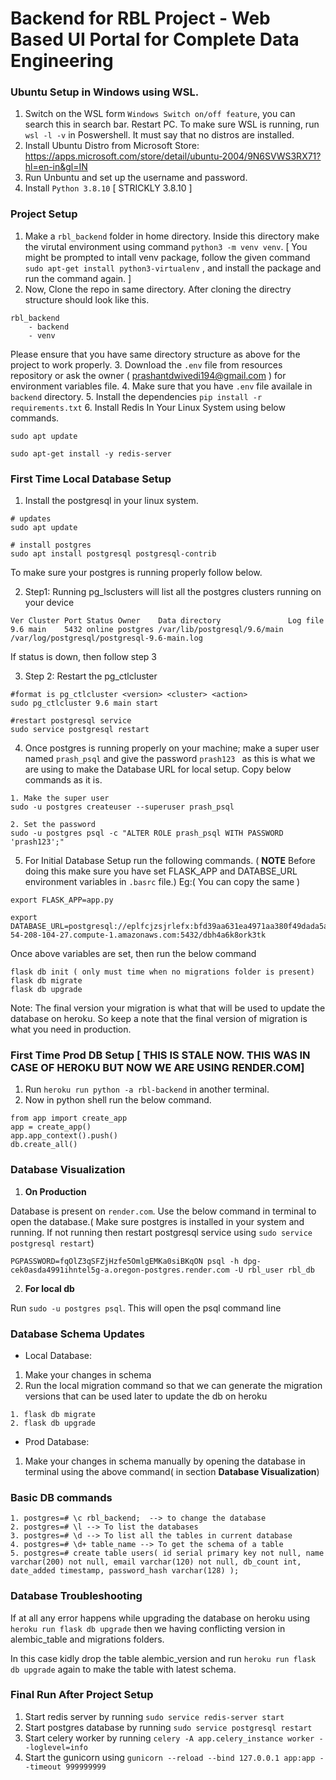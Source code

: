# Backend for RBL Project - Web Based UI Portal for Complete Data Engineering
### Ubuntu Setup in Windows using WSL.
1. Switch on the WSL form `Windows Switch on/off feature`, you can search this in search bar. Restart PC.
To make sure WSL is running, run `wsl -l -v` in Poswershell. It must say that no distros are installed.
2. Install Ubuntu Distro from Microsoft Store: https://apps.microsoft.com/store/detail/ubuntu-2004/9N6SVWS3RX71?hl=en-in&gl=IN
3. Run Unbuntu and set up the username and password.
4. Install `Python 3.8.10` [ STRICKLY 3.8.10 ]

### Project Setup
1. Make a `rbl_backend` folder in home directory. Inside this directory make the virutal environment using command `python3 -m venv venv`. [ You might be prompted to intall venv package, follow the given command `sudo apt-get install python3-virtualenv` , and install the package and run the command again. ]
2. Now, Clone the repo in same directory. After cloning the directry structure should look like this.
```
rbl_backend
    - backend
    - venv
```
Please ensure that you have same directory structure as above for the project to work properly.
3. Download the `.env` file from resources repository or ask the owner ( prashantdwivedi194@gmail.com ) for environment variables file.
4. Make sure that you have `.env` file availale in `backend` directory.
5. Install the dependencies `pip install -r requirements.txt`
6. Install Redis In Your Linux System using below commands.
```
sudo apt update

sudo apt-get install -y redis-server
```

### First Time Local Database Setup

1. Install the postgresql in your linux system. 
```
# updates
sudo apt update

# install postgres 
sudo apt install postgresql postgresql-contrib
```
To make sure your postgres is running properly follow below.

2. Step1: Running pg_lsclusters will list all the postgres clusters running on your device
```
Ver Cluster Port Status Owner    Data directory               Log file
9.6 main    5432 online postgres /var/lib/postgresql/9.6/main /var/log/postgresql/postgresql-9.6-main.log
```
If status is down, then follow step 3

3. Step 2: Restart the pg_ctlcluster
```
#format is pg_ctlcluster <version> <cluster> <action>
sudo pg_ctlcluster 9.6 main start

#restart postgresql service
sudo service postgresql restart 
```
4. Once postgres is running properly on your machine; make a super user named `prash_psql` and give the password `prash123 ` as this is what we are using to make the Database URL for local setup. Copy below commands as it is.
```
1. Make the super user
sudo -u postgres createuser --superuser prash_psql

2. Set the password
sudo -u postgres psql -c "ALTER ROLE prash_psql WITH PASSWORD 'prash123';"
```

5. For Initial Database Setup run the following commands. ( **NOTE** Before doing this make sure you have set FLASK_APP and DATABSE_URL environment variables in `.basrc` file.)
Eg:( You can copy the same )
```
export FLASK_APP=app.py

export DATABASE_URL=postgresql://eplfcjzsjrlefx:bfd39aa631ea4971aa380f49dada5a6463a0439d0d977058cf7243b60610eae0@ec2-54-208-104-27.compute-1.amazonaws.com:5432/dbh4a6k8ork3tk

```

Once above variables are set, then run the below command
```
flask db init ( only must time when no migrations folder is present)
flask db migrate
flask db upgrade
```
Note: The final version your migration is what that will be used to update the database on heroku. So keep a note that the final version of migration is what you need in production.

### First Time Prod DB Setup [ THIS IS STALE NOW. THIS WAS IN CASE OF HEROKU BUT NOW WE ARE USING RENDER.COM]
1. Run `heroku run python -a rbl-backend` in another terminal.
2. Now in python shell run the below command.
```
from app import create_app
app = create_app()
app.app_context().push()
db.create_all()

```

### Database Visualization

1. **On Production**

Database is present on `render.com`. Use the below command in terminal to open the database.( Make sure postgres is installed in your system and running. If not running then restart postgresql service using `sudo service postgresql restart`)

```PGPASSWORD=fqOlZ3qSFZjHzfe5OmlgEMKa0siBKqON psql -h dpg-cek0asda4991ihntel5g-a.oregon-postgres.render.com -U rbl_user rbl_db```

2. **For local db**

Run `sudo -u postgres psql`. This will open the psql command line


### Database Schema Updates
- Local Database:
1. Make your changes in schema
2. Run the local migration command so that we can generate the migration versions that can be used later to update the db on heroku
```
1. flask db migrate
2. flask db upgrade

```

- Prod Database:
1. Make your changes in schema manually by opening the database in terminal using the above command( in section **Database Visualization**)


### Basic DB commands
```
1. postgres=# \c rbl_backend;  --> to change the database
2. postgres=# \l --> To list the databases
3. postgres=# \d --> To list all the tables in current database
4. postgres=# \d+ table_name --> To get the schema of a table
5. postgres=# create table users( id serial primary key not null, name varchar(200) not null, email varchar(120) not null, db_count int, date_added timestamp, password_hash varchar(128) );
```
### Database Troubleshooting

If at all any error happens while upgrading the database on heroku using `heroku run flask db upgrade` then we having conflicting version in alembic_table and migrations folders.

In this case kidly drop the table alembic_version and run `heroku run flask db upgrade` again to make the table with latest schema.


### Final Run After Project Setup
1. Start redis server by running `sudo service redis-server start`
2. Start postgres database by running `sudo service postgresql restart`
3. Start celery worker by running `celery -A app.celery_instance worker --loglevel=info`
4. Start the gunicorn using `gunicorn --reload --bind 127.0.0.1 app:app --timeout 999999999`